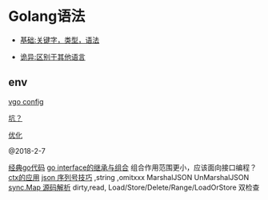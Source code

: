 # Golang语法

 - [基础:关键字，类型，语法](base.html)
 
 - [诡异:区别于其他语言](base2.html)

## env

[vgo config](env/vgo.md)

[坑？](https://newt0n.github.io/2016/11/07/%E5%A6%82%E4%BD%95%E9%81%BF%E5%BC%80-Go-%E4%B8%AD%E7%9A%84%E5%90%84%E7%A7%8D%E9%99%B7%E9%98%B1/)

[优化](http://lanlingzi.cn/post/technical/2017/0203_go_optimize/)

@2018-2-7



[经典go代码](https://developer.aliyun.com/article/740896?utm_content=g_1000096943)
[go interface的继承与组合](https://segmentfault.com/a/1190000021504638?utm_source=tag-newest) 组合作用范围更小，应该面向接口编程？
[ctx的应用](https://segmentfault.com/a/1190000021502363?utm_source=tag-newest)
[json 序列号技巧](https://hanyajun.com/golang/int2sting/) ,string ,omitxxx MarshalJSON UnMarshalJSON
[sync.Map 源码解析](https://colobu.com/2017/07/11/dive-into-sync-Map/) dirty,read, Load/Store/Delete/Range/LoadOrStore 双检查


